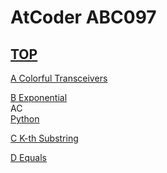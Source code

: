 # AtCoder ABC097  

## [TOP](https://atcoder.jp/contests/abc097)  

[A Colorful Transceivers](https://atcoder.jp/contests/abc097/tasks/abc097_a)   

[](https://atcoder.jp/contests/abc097/submissions/)  

[B Exponential](https://atcoder.jp/contests/abc097/tasks/abc097_b)   
AC  
[Python](https://atcoder.jp/contests/abc097/submissions/15728617)  

[C K-th Substring](https://atcoder.jp/contests/abc097/tasks/arc097_a)   

[](https://atcoder.jp/contests/abc097/submissions/)  

[D Equals](https://atcoder.jp/contests/abc097/tasks/arc097_b)   

[](https://atcoder.jp/contests/abc097/submissions/)  


